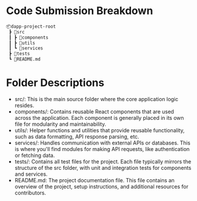 # Code Submission Breakdown

```bash
📦dapp-project-root
 ┣ 📂src
 ┃ ┣ 📂components
 ┃ ┣ 📂utils
 ┃ ┗ 📂services
 ┣ 📂tests
 ┗ 📄README.md
```

# Folder Descriptions
- src/: This is the main source folder where the core application logic resides.
- components/: Contains reusable React components that are used across the application. Each component is generally placed in its own file for modularity and maintainability.
- utils/: Helper functions and utilities that provide reusable functionality, such as data formatting, API response parsing, etc.
- services/: Handles communication with external APIs or databases. This is where you'll find modules for making API requests, like authentication or fetching data.
- tests/: Contains all test files for the project. Each file typically mirrors the structure of the src folder, with unit and integration tests for components and services.
- README.md: The project documentation file. This file contains an overview of the project, setup instructions, and additional resources for contributors.
